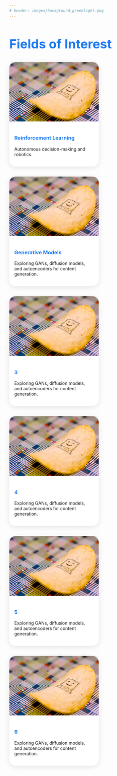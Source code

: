 ```yaml
---
# header: images/background_greenlight.png
---
```

<main class="container mt-5">
  <!-- <section id="summary" class="mb-5">
      <h2 class="text-primary text-center">About DREAM3 Lab</h2>
      <p class="lead text-center">DREAM3 Lab is a ...<br><br></p>
      <div class="row text-center">
          <div class="col-md-4">
              <h4>Our Vision</h4>
              <p>TBD</p>
          </div>
          <div class="col-md-4">
              <h4>Our Mission</h4>
              <p>TBD</p>
          </div>
          <div class="col-md-4">
              <h4>Our Impact</h4>
              <p>TBD</p>
          </div>
      </div>
  </section> -->

<section style="max-width:1400px; margin: 0 auto;">
  <h2 style="color:#1877f2; font-size:2.5rem;">Fields of Interest</h2>
  <div style="display: flex; gap: 2rem; flex-wrap: wrap; justify-content: flex-start;">
    <div style="width: 285px; background:#fff; border-radius:20px; box-shadow:0 4px 18px rgba(0,0,0,0.1);">
      <img src="/images/acc.jpg" alt="Reinforcement Learning" style="width:100%; border-radius:20px 20px 0 0;">
      <div style="padding:1rem;">
        <h3 style="color:#1877f2;">Reinforcement Learning</h3>
        <p>Autonomous decision-making and robotics.</p>
      </div>
    </div>
    <div style="width: 285px; background:#fff; border-radius:20px; box-shadow:0 4px 18px rgba(0,0,0,0.1);">
      <img src="/images/acc.jpg" alt="Generative Models" style="width:100%; border-radius:20px 20px 0 0;">
      <div style="padding:1rem;">
        <h3 style="color:#1877f2;">Generative Models</h3>
        <p>Exploring GANs, diffusion models, and autoencoders for content generation.</p>
      </div>
    </div>
    <div style="width: 285px; background:#fff; border-radius:20px; box-shadow:0 4px 18px rgba(0,0,0,0.1);">
      <img src="/images/acc.jpg" alt="3" style="width:100%; border-radius:20px 20px 0 0;">
      <div style="padding:1rem;">
        <h3 style="color:#1877f2;">3</h3>
        <p>Exploring GANs, diffusion models, and autoencoders for content generation.</p>
      </div>
    </div>
    <div style="width: 285px; background:#fff; border-radius:20px; box-shadow:0 4px 18px rgba(0,0,0,0.1);">
      <img src="/images/acc.jpg" alt="4" style="width:100%; border-radius:20px 20px 0 0;">
      <div style="padding:1rem;">
        <h3 style="color:#1877f2;">4</h3>
        <p>Exploring GANs, diffusion models, and autoencoders for content generation.</p>
      </div>
    </div>
    <div style="width: 285px; background:#fff; border-radius:20px; box-shadow:0 4px 18px rgba(0,0,0,0.1);">
      <img src="/images/acc.jpg" alt="5" style="width:100%; border-radius:20px 20px 0 0;">
      <div style="padding:1rem;">
        <h3 style="color:#1877f2;">5</h3>
        <p>Exploring GANs, diffusion models, and autoencoders for content generation.</p>
      </div>
    </div>
    <div style="width: 285px; background:#fff; border-radius:20px; box-shadow:0 4px 18px rgba(0,0,0,0.1);">
      <img src="/images/acc.jpg" alt="6" style="width:100%; border-radius:20px 20px 0 0;">
      <div style="padding:1rem;">
        <h3 style="color:#1877f2;">6</h3>
        <p>Exploring GANs, diffusion models, and autoencoders for content generation.</p>
      </div>
    </div>
  </div>
</section>

</main>